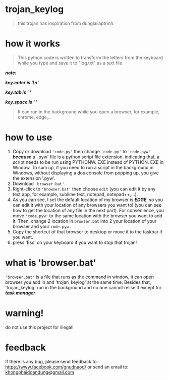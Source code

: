 # trojan_keylog
>this trojan has inspiration from dunglailaptrinh.

# how it works
>This python code is written to transform the letters from the keyboard while you type and save it to "log.txt" as a text file

***note:***

  ***key.enter is '\n'***
  
  ***key.tab is '    '***
  
  ***key.space is ' '***

>It can run in the background while you open a browser, for example, chrome, edge,... 

# how to use
1. Copy or download `'code.py'` then change `'code.py'` to `'code.pyw'` ***because*** a '.pyw' file is a python script file extension, indicating that, a script needs to be run using PYTHONW. EXE instead of PYTHON. EXE in Window. To sum up, if you need to run a script in the background in Windows, without displaying a dos console from popping up, you give the extension '.pyw'.
2. Download `'browser.bat'`. 
3. Right-click to `'browser.bat'` then choose `edit` (you can edit it by any text app, for example, sublime text, notepad, notepad++,...).
4. As you can see, I set the default location of my browser is ***EDGE***, so you can edit it with your location of any browsers you want to! (you can see how to get the location of any file in the next part). For convenience, you move `'code.pyw'` to the same location with the browser you want to add it. Then, change 2 location in `browser.bat` into 2 your location of your browser and your `code.pyw` .
5. Copy the shortcut of that browser to desktop or move it to the taskbar if you want.
6. press 'Esc' on your keyboard if you want to stop that trojan!

# what is 'browser.bat'

`'browser.bat'` is a file that runs as the command in window, it can open browser you add in and 'trojan_keylog' at the same time. Besides that, 'trojan_keylog' run in the background and no one cannot relise it except for ***task manager***.

# warning!

do not use this project for illegal!

# feedback

If there is any bug, please send feedback to:
https://www.facebook.com/gnudnaod/
or send an email to:
khongphaidoandung@gmail.com
